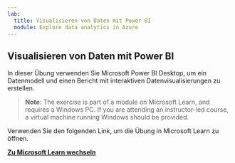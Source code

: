 ```yaml
---
lab:
  title: Visualisieren von Daten mit Power BI
  module: Explore data analytics in Azure
---
```


## <a name="visualize-data-with-power-bi"></a>Visualisieren von Daten mit Power BI

In dieser Übung verwenden Sie Microsoft Power BI Desktop, um ein Datenmodell und einen Bericht mit interaktiven Datenvisualisierungen zu erstellen.

> <bpt id="p1">**</bpt>Note<ept id="p1">**</ept>: The exercise is part of a module on Microsoft Learn, and requires a Windows PC. If you are attending an instructor-led course, a virtual machine running Windows should be provided.

Verwenden Sie den folgenden Link, um die Übung in Microsoft Learn zu öffnen.

**[Zu Microsoft Learn wechseln](https://docs.microsoft.com/learn/modules/explore-fundamentals-data-visualization/5-exercise-power-bi)**
